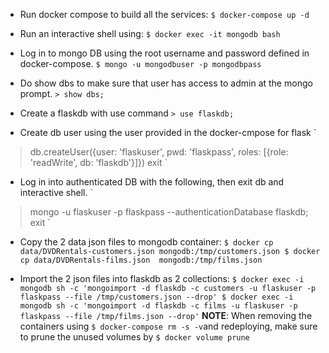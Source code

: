 * Run docker compose to build all the services:
`$ docker-compose up -d`

* Run an interactive shell using:
`$ docker exec -it mongodb bash`

* Log in to mongo DB using the root username and password defined in docker-compose.
`$ mongo -u mongodbuser -p mongodbpass`

* Do show dbs to make sure that user has access to admin at the mongo prompt.
`> show dbs;`

* Create a flaskdb with use command
`> use flaskdb;`

* Create db user using the user provided in the docker-cmpose for flask
`
> db.createUser({user: 'flaskuser', pwd: 'flaskpass', roles: [{role: 'readWrite', db: 'flaskdb'}]})
> exit
`
* Log in into authenticated DB with the following, then exit db and interactive shell.
`
> mongo -u flaskuser -p flaskpass --authenticationDatabase flaskdb;
> exit
`

* Copy the 2 data json files to mongodb container:
`
$ docker cp data/DVDRentals-customers.json mongodb:/tmp/customers.json
$ docker cp data/DVDRentals-films.json  mongodb:/tmp/films.json
`

* Import the 2 json files into flaskdb as 2 collections:
`
$ docker exec -i mongodb sh -c 'mongoimport -d flaskdb -c customers -u flaskuser -p flaskpass --file /tmp/customers.json --drop'
$ docker exec -i mongodb sh -c 'mongoimport -d flaskdb -c films -u flaskuser -p flaskpass --file /tmp/films.json --drop'
`
**NOTE**:
When removing the containers using `$ docker-compose rm -s -v`and redeploying, make sure to prune
the unused volumes by `$ docker volume prune`


